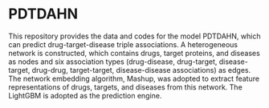 # PDTDAHN
This repository provides the data and codes for the model PDTDAHN, which can predict drug-target-disease triple associations. A heterogeneous network is constructed, which contains drugs, target proteins, and diseases as nodes and six association types (drug-disease, drug-target, disease-target, drug-drug, target-target, disease-disease associations) as edges. The network embedding algorithm, Mashup, was adopted to extract feature representations of drugs, targets, and diseases from this network. The LightGBM is adopted as the prediction engine. 
